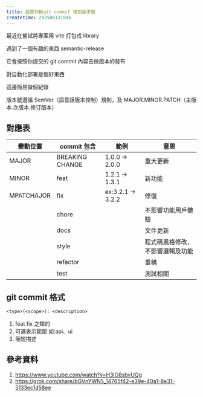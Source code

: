 ```yaml
---
title: 語意判斷git commit 增加版本號
createtime: 202506131946
---
```


最近在嘗試將專案用 vite 打包成 library

遇到了一個有趣的東西 semantic-release

它會按照你提交的 git commit 內容去做版本的發布

對自動化部署是個好東西

這邊簡易做個紀錄

版本號遵循 SemVer（語意話版本控制）規則，及 MAJOR.MINOR.PATCH（主版本.次版本.修订版本）

## 對應表

| 變動位置   | commit 包含     | 範例              | 意思                             |
| ---------- | --------------- | ----------------- | -------------------------------- |
| MAJOR      | BREAKING CHANGE | 1.0.0 -> 2.0.0    | 重大更新                         |
| MINOR      | feat            | 1.2.1 -> 1.3.1    | 新功能                           |
| MPATCHAJOR | fix             | ex:3.2.1 -> 3.2.2 | 修復                             |
|            | chore           |                   | 不影響功能用戶體驗               |
|            | docs            |                   | 文件更新                         |
|            | style           |                   | 程式碼風格修改，不影響邏輯及功能 |
|            | refactor        |                   | 重構                             |
|            | test            |                   | 測試相關                         |

## git commit 格式

```txt
<type>(<scope>): <description>
```

1. <type> feat fix 之類的
2. <scope> 可選表示範圍 如:api、ui
3. <description> 簡短描述

## 參考資料

1. https://www.youtube.com/watch?v=H3iO8sbvUQg
2. https://grok.com/share/bGVnYWN5_14765f42-e39e-40a1-8e31-5133ec1d58ee
